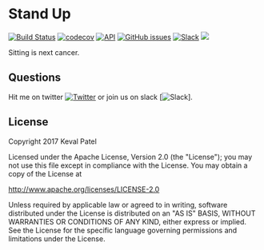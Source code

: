 # Stand Up

[![Build Status](https://travis-ci.org/kevalpatel2106/Stand-Up.svg?branch=master)](https://travis-ci.org/kevalpatel2106/Stand-Up) [![codecov](https://codecov.io/gh/kevalpatel2106/Stand-Up/branch/master/graph/badge.svg)](https://codecov.io/gh/kevalpatel2106/Stand-Up) [![API](https://img.shields.io/badge/API-21%2B-orange.svg?style=flat)](https://android-arsenal.com/api?level=21) [![GitHub issues](https://img.shields.io/github/issues/badges/shields.svg?style=social)](https://github.com/kevalpatel2106/Stand-Up/issues) [![Slack](https://img.shields.io/badge/Join-Slack-red.svg?style=flat)](https://stand-up-slack-invite-automati.herokuapp.com) <a href="https://www.paypal.me/kevalpatel2106"> <img src="https://img.shields.io/badge/paypal-donate-yellow.svg" /></a>
 

Sitting is next cancer.

## Questions
Hit me on twitter [![Twitter](https://img.shields.io/badge/Twitter-@kevalpatel2106-blue.svg?style=social)](https://twitter.com/kevalpatel2106) or join us on slack [![Slack](https://img.shields.io/badge/Join-Slack-yellow.svg?style=social)].

## License
Copyright 2017 Keval Patel

Licensed under the Apache License, Version 2.0 (the "License");
you may not use this file except in compliance with the License.
You may obtain a copy of the License at

http://www.apache.org/licenses/LICENSE-2.0

Unless required by applicable law or agreed to in writing, software
distributed under the License is distributed on an "AS IS" BASIS,
WITHOUT WARRANTIES OR CONDITIONS OF ANY KIND, either express or implied.
See the License for the specific language governing permissions and
limitations under the License.
